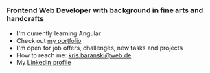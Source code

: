 ### Frontend Web Developer with background in fine arts and handcrafts

- I'm currently learning Angular
- Check out [my portfolio](https://krisbaranski.com)
- I'm open for job offers, challenges, new tasks and projects
- How to reach me: [kris.baranski@web.de](mailto:kris.baranski@web.de)
- My [LinkedIn profile](https://www.linkedin.com/in/krisbaranski)
